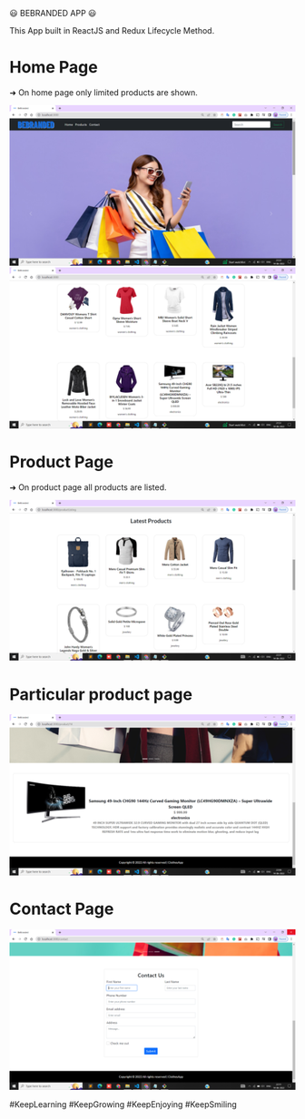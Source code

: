 😃‍‍ BEBRANDED APP 😃‍

This App built in ReactJS and Redux Lifecycle Method.

<h1>Home Page</h1>

<p>&#x279C; On home page only limited products are shown.</p>

<img src="screenshots/page1.PNG">

<img src="screenshots/page2.PNG">

<h1>Product Page</h1>

<p>&#x279C; On product page all products are listed.</p>

<img src="screenshots/page3.PNG">
<h1>Particular product page</h1>
<img src="screenshots/page4.PNG">
<h1>Contact Page</h1>
<img src="screenshots/page5.PNG">


#KeepLearning #KeepGrowing #KeepEnjoying #KeepSmiling